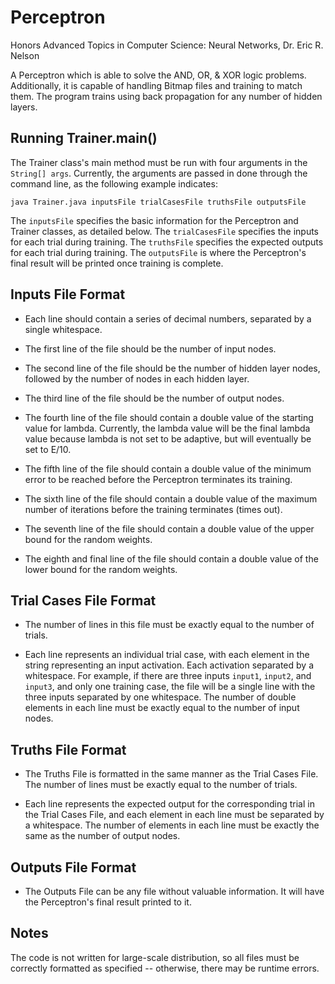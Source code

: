 # Perceptron
Honors Advanced Topics in Computer Science: Neural Networks, Dr. Eric R. Nelson

A Perceptron which is able to solve the AND, OR, & XOR logic problems. Additionally, it is capable of handling
 Bitmap files and training to match them. The program trains using back propagation for any number of hidden layers.

## Running Trainer.main()
The Trainer class's main method must be run with four arguments in the ```String[] args```. Currently, the arguments are passed in
 done through the command line, as the following example indicates:
 
 ```java Trainer.java inputsFile trialCasesFile truthsFile outputsFile```
 
 The ```inputsFile``` specifies the basic information for the Perceptron and Trainer classes, as detailed below.
 The ```trialCasesFile``` specifies the inputs for each trial during training. The ```truthsFile``` specifies the expected
  outputs for each trial during training.
 The ```outputsFile``` is where the Perceptron's final result will be printed once training is complete.
 
 ## Inputs File Format
- Each line should contain a series of decimal numbers, separated by a single whitespace.

- The first line of the file should be the number of input nodes.

- The second line of the file should be the number of hidden layer nodes, followed by the number of nodes in each hidden layer.

- The third line of the file should be the number of output nodes.

- The fourth line of the file should contain a double value of the starting value for lambda. Currently, the lambda value will be
 the final lambda value because lambda is not set to be adaptive, but will eventually be set to E/10.

- The fifth line of the file should contain a double value of the minimum error to be reached before the Perceptron terminates its
 training.

- The sixth line of the file should contain a double value of the maximum number of iterations before the training terminates
 (times out). 
 
- The seventh line of the file should contain a double value of the upper bound for the random weights.

- The eighth and final line of the file should contain a double value of the lower bound for the random weights.
 
## Trial Cases File Format
- The number of lines in this file must be exactly equal to the number of trials.

- Each line represents an individual trial case, with each element in the string representing an input activation. Each activation
 separated by a whitespace. For example, if there are
 three inputs ```input1```, ```input2```, and ```input3```, and only one training case, the file will be a single line with the
  three inputs separated by one whitespace. The number of double elements in each line must be exactly equal to the number of
   input nodes.

## Truths File Format
- The Truths File is formatted in the same manner as the Trial Cases File. The number of lines must be exactly equal to the
 number of trials.
 
 - Each line represents the expected output for the corresponding trial in the Trial Cases File, and each element in each line
  must be separated by a whitespace. The number of elements in each line must be exactly the same as the number of output nodes.


## Outputs File Format
- The Outputs File can be any file without valuable information. It will have the Perceptron's final result printed to it.

## Notes
The code is not written for large-scale distribution, so all files must be correctly formatted as specified
 -- otherwise, there may be runtime errors.  